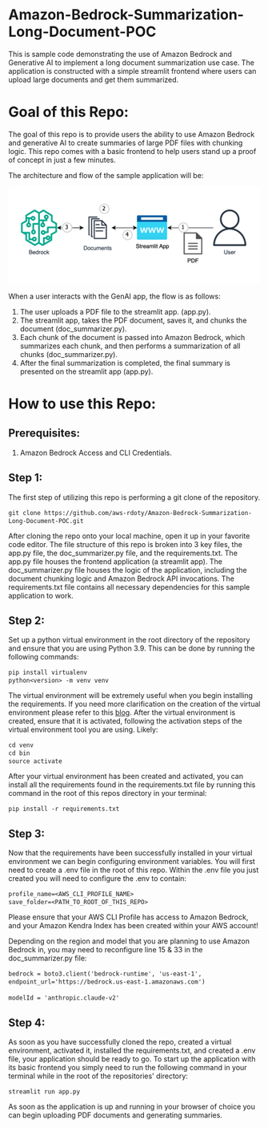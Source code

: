 # Amazon-Bedrock-Summarization-Long-Document-POC
This is sample code demonstrating the use of Amazon Bedrock and Generative AI to implement a long document summarization use case. The application is constructed with a simple streamlit frontend where users can upload large documents and get them summarized.

# **Goal of this Repo:**
The goal of this repo is to provide users the ability to use Amazon Bedrock and generative AI to create summaries of large PDF files with chunking logic.
This repo comes with a basic frontend to help users stand up a proof of concept in just a few minutes.

The architecture and flow of the sample application will be:

![Alt text](images/architecture.png "POC Architecture")

When a user interacts with the GenAI app, the flow is as follows:

1. The user uploads a PDF file to the streamlit app. (app.py).
2. The streamlit app, takes the PDF document, saves it, and chunks the document (doc_summarizer.py).
3. Each chunk of the document is passed into Amazon Bedrock, which summarizes each chunk, and then performs a summarization of all chunks (doc_summarizer.py).
4. After the final summarization is completed, the final summary is presented on the streamlit app (app.py).

# How to use this Repo:

## Prerequisites:
1. Amazon Bedrock Access and CLI Credentials.

## Step 1:
The first step of utilizing this repo is performing a git clone of the repository.

```
git clone https://github.com/aws-rdoty/Amazon-Bedrock-Summarization-Long-Document-POC.git
```

After cloning the repo onto your local machine, open it up in your favorite code editor. The file structure of this repo is broken into 3 key files,
the app.py file, the doc_summarizer.py file, and the requirements.txt. The app.py file houses the frontend application (a streamlit app). 
The doc_summarizer.py file houses the logic of the application, including the document chunking logic and Amazon Bedrock API invocations.
The requirements.txt file contains all necessary dependencies for this sample application to work.

## Step 2:
Set up a python virtual environment in the root directory of the repository and ensure that you are using Python 3.9. This can be done by running the following commands:
```
pip install virtualenv
python<version> -m venv venv
```
The virtual environment will be extremely useful when you begin installing the requirements. If you need more clarification on the creation of the virtual environment please refer to this [blog](https://www.freecodecamp.org/news/how-to-setup-virtual-environments-in-python/).
After the virtual environment is created, ensure that it is activated, following the activation steps of the virtual environment tool you are using. Likely:
```
cd venv
cd bin
source activate 
```
After your virtual environment has been created and activated, you can install all the requirements found in the requirements.txt file by running this command in the root of this repos directory in your terminal:
```
pip install -r requirements.txt
```

## Step 3:
Now that the requirements have been successfully installed in your virtual environment we can begin configuring environment variables.
You will first need to create a .env file in the root of this repo. Within the .env file you just created you will need to configure the .env to contain:

```
profile_name=<AWS_CLI_PROFILE_NAME>
save_folder=<PATH_TO_ROOT_OF_THIS_REPO>
```
Please ensure that your AWS CLI Profile has access to Amazon Bedrock, and your Amazon Kendra Index has been created within your AWS account!

Depending on the region and model that you are planning to use Amazon Bedrock in, you may need to reconfigure line 15 & 33 in the doc_summarizer.py file:

```
bedrock = boto3.client('bedrock-runtime', 'us-east-1', endpoint_url='https://bedrock.us-east-1.amazonaws.com')

modelId = 'anthropic.claude-v2'
```

## Step 4:
As soon as you have successfully cloned the repo, created a virtual environment, activated it, installed the requirements.txt, and created a .env file, your application should be ready to go. 
To start up the application with its basic frontend you simply need to run the following command in your terminal while in the root of the repositories' directory:

```
streamlit run app.py
```
As soon as the application is up and running in your browser of choice you can begin uploading PDF documents and generating summaries. 